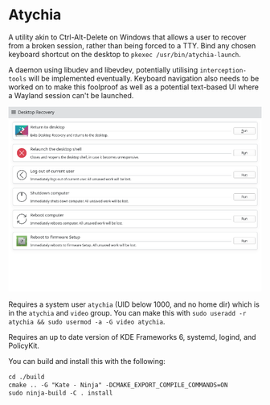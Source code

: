 # Atychia

A utility akin to Ctrl-Alt-Delete on Windows that allows a user to recover from a broken session, rather than being forced to a TTY.
Bind any chosen keyboard shortcut on the desktop to `pkexec /usr/bin/atychia-launch`.

A daemon using libudev and libevdev, potentially utilising `interception-tools` will be implemented eventually.
Keyboard navigation also needs to be worked on to make this foolproof as well as a potential text-based UI where a Wayland session can't be launched.

![Screenshot of the application](screenshot.png)

Requires a system user `atychia` (UID below 1000, and no home dir) which is in the `atychia` and `video` group.
You can make this with `sudo useradd -r atychia && sudo usermod -a -G video atychia`.

Requires an up to date version of KDE Frameworks 6, systemd, logind, and PolicyKit.

You can build and install this with the following:
```
cd ./build
cmake .. -G "Kate - Ninja" -DCMAKE_EXPORT_COMPILE_COMMANDS=ON
sudo ninja-build -C . install
```
